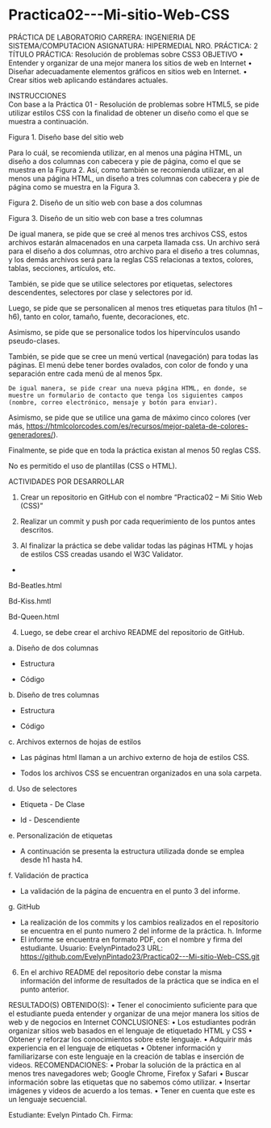 # Practica02---Mi-sitio-Web-CSS

 	
PRÁCTICA DE LABORATORIO
CARRERA: INGENIERIA DE SISTEMA/COMPUTACION	ASIGNATURA: HIPERMEDIAL
NRO. PRÁCTICA:	2	TÍTULO PRÁCTICA: Resolución de problemas sobre CSS3
OBJETIVO
•	Entender y organizar de una mejor manera los sitios de web en Internet
•	Diseñar adecuadamente elementos gráficos en sitios web en Internet.
•	Crear sitios web aplicando estándares actuales.
















INSTRUCCIONES	
Con base a la Práctica 01 - Resolución de problemas sobre HTML5, se pide utilizar estilos CSS con la finalidad de obtener un diseño como el que se muestra a continuación.

 
Figura 1. Diseño base del sitio web

Para lo cuál, se recomienda utilizar, en al menos una página HTML, un diseño a dos columnas con cabecera y pie de página, como el que se muestra en la Figura 2. Así, como también se recomienda utilizar, en al menos una página HTML, un diseño a tres columnas con cabecera y pie de página como se muestra en la Figura 3.
 
















Figura 2. Diseño de un sitio web con base a dos columnas















Figura 3. Diseño de un sitio web con base a tres columnas

De igual manera, se pide que se creé al menos tres archivos CSS, estos archivos estarán almacenados en una carpeta llamada css. Un archivo será para el diseño a dos columnas, otro archivo para el diseño a tres columnas, y los demás archivos será para la reglas CSS relacionas a textos, colores, tablas, secciones, artículos, etc.

También, se pide que se utilice selectores por etiquetas, selectores descendentes, selectores por clase y selectores por id.

Luego, se pide que se personalicen al menos tres etiquetas para títulos (h1 – h6), tanto en color, tamaño, fuente, decoraciones, etc.

Asimismo, se pide que se personalice todos los hipervínculos usando pseudo-clases.

También, se pide que se cree un menú vertical (navegación) para todas las páginas. El menú debe tener bordes ovalados, con color de fondo y una separación entre cada menú de al menos 5px.
 

	De igual manera, se pide crear una nueva página HTML, en donde, se muestre un formulario de contacto que tenga los siguientes campos (nombre, correo electrónico, mensaje y botón para enviar).

Asimismo, se pide que se utilice una gama de máximo cinco colores (ver más, https://htmlcolorcodes.com/es/recursos/mejor-paleta-de-colores-generadores/).

Finalmente, se pide que en toda la práctica existan al menos 50 reglas CSS.

No es permitido el uso de plantillas (CSS o HTML).

ACTIVIDADES POR DESARROLLAR
1.	Crear un repositorio en GitHub con el nombre “Practica02 – Mi Sitio Web (CSS)”































 













2.	Realizar un commit y push por cada requerimiento de los puntos antes descritos.

























 


3.	Al finalizar la práctica se debe validar todas las páginas HTML y hojas de estilos CSS creadas usando el W3C Validator.



+


















 


Bd-Beatles.html























 

Bd-Kiss.hmtl























 

Bd-Queen.html

























 


4.	Luego, se debe crear el archivo README del repositorio de GitHub.

a.	Diseño de dos columnas
-	Estructura 























 
-	Código 

























 





















 





b.	Diseño de tres columnas
-	Estructura



























 
-	Código




















 














 

c.	Archivos externos de hojas de estilos
-	Las páginas html llaman a un archivo externo de hoja de estilos CSS.





 





 
-	Todos los archivos CSS se encuentran organizados en una sola carpeta.












 





 




d.	Uso de selectores
-	Etiqueta                                                                  -    De Clase
                                                                                           






                                                                                    



                                                                                    




 
-	Id                                                                            -    Descendiente

















                                                                                    
 


e.	Personalización de etiquetas
-	A continuación se presenta la estructura utilizada donde se emplea desde h1 hasta h4.
















































 

f.	Validación de practica
-	La validación de la página de encuentra en el punto 3 del informe.

g.	GitHub
-	La realización de los commits y los cambios realizados en el repositorio se encuentra en el punto numero 2 del informe de la práctica.
h.	Informe 
-	El informe se encuentra en formato PDF, con el nombre y firma del estudiante.
Usuario: EvelynPintado23
URL: https://github.com/EvelynPintado23/Practica02---Mi-sitio-Web-CSS.git 


6.	En el archivo README del repositorio debe constar la misma información del informe de resultados de la práctica que se indica en el punto anterior.

RESULTADO(S) OBTENIDO(S):
•	Tener el conocimiento suficiente para que el estudiante pueda entender y organizar de una mejor manera los sitios de web y de negocios en Internet
CONCLUSIONES:
•	Los estudiantes podrán organizar sitios web basados en el lenguaje de etiquetado HTML y CSS
•	Obtener y reforzar los conocimientos sobre este lenguaje.
•	Adquirir más experiencia en el lenguaje de etiquetas
•	Obtener información y familiarizarse con este lenguaje en la creación de tablas e inserción de videos.
RECOMENDACIONES:
•	Probar la solución de la práctica en al menos tres navegadores web; Google Chrome, Firefox y Safari
•	Buscar información sobre las etiquetas que no sabemos cómo utilizar.
•	Insertar imágenes y videos de acuerdo a los temas.
•	Tener en cuenta que este es un lenguaje secuencial.



Estudiante:   Evelyn Pintado Ch.
Firma:  


